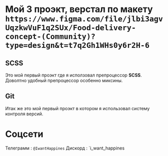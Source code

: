 # Мой 3 проэкт, верстал по макету `https://www.figma.com/file/jlbi3agvUqzkwVuF1q2SUx/Food-delivery-concept-(Community)?type=design&t=t7q2Gh1WHs0y6r2H-6`
## SCSS
Это мой первый проэкт где я исползовал препроцессор **SCSS**. Доволтно удобный препроцессор особенно миксины.  
## Git
Итак же это мой первый проэкт в котором я использовал систему контроля версий.  






# Соцсети  
Телеграмм : `@IwantHappines`
Дискорд : `i_want_happines